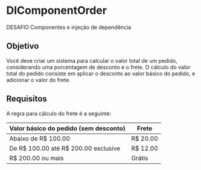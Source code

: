 # DIComponentOrder
DESAFIO Componentes e injeção de dependência

## Objetivo

Você deve criar um sistema para calcular o valor total de um pedido, considerando uma porcentagem
de desconto e o frete. O cálculo do valor total do pedido consiste em aplicar o desconto ao valor
básico do pedido, e adicionar o valor do frete. 

## Requisitos

A regra para cálculo do frete é a seguinte:

| Valor básico do pedido (sem desconto) | Frete    |
|---------------------------------------|----------|
| Abaixo de R$ 100.00                   | R$ 20.00 |
| De R$ 100.00 até R$ 200.00 exclusive  | R$ 12.00 |
| R$ 200.00 ou mais                     | Grátis   |

